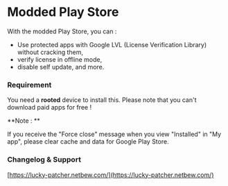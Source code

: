 # Modded Play Store

With the modded Play Store, you can :

- Use protected apps with Google LVL (License Verification Library) without cracking them, 
- verify license in offline mode, 
- disable self update, and more. 

### Requirement

You need a **rooted** device to install this. 
Please note that you can't download paid apps for free ! 

**Note : **

If you receive the "Force close" message when you view "Installed" in "My app", please clear cache and data for Google Play Store. 

### Changelog & Support

[https://lucky-patcher.netbew.com/](https://lucky-patcher.netbew.com/)

